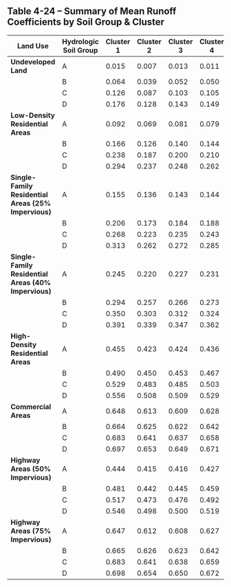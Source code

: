 ## Table 4-24 – Summary of Mean Runoff Coefficients by Soil Group & Cluster

| Land Use | Hydrologic Soil Group | Cluster 1 | Cluster 2 | Cluster 3 | Cluster 4 | Cluster 5 |
|----------|----------------------|-----------|-----------|-----------|-----------|-----------|
| **Undeveloped Land** | A | 0.015 | 0.007 | 0.013 | 0.011 | 0.018 |
|  | B | 0.064 | 0.039 | 0.052 | 0.050 | 0.067 |
|  | C | 0.126 | 0.087 | 0.103 | 0.105 | 0.127 |
|  | D | 0.176 | 0.128 | 0.143 | 0.149 | 0.173 |
| **Low-Density Residential Areas** | A | 0.092 | 0.069 | 0.081 | 0.079 | 0.093 |
|  | B | 0.166 | 0.126 | 0.140 | 0.144 | 0.164 |
|  | C | 0.238 | 0.187 | 0.200 | 0.210 | 0.232 |
|  | D | 0.294 | 0.237 | 0.248 | 0.262 | 0.284 |
| **Single-Family Residential Areas (25% Impervious)** | A | 0.155 | 0.136 | 0.143 | 0.144 | 0.151 |
|  | B | 0.206 | 0.173 | 0.184 | 0.188 | 0.202 |
|  | C | 0.268 | 0.223 | 0.235 | 0.243 | 0.260 |
|  | D | 0.313 | 0.262 | 0.272 | 0.285 | 0.302 |
| **Single-Family Residential Areas (40% Impervious)** | A | 0.245 | 0.220 | 0.227 | 0.231 | 0.237 |
|  | B | 0.294 | 0.257 | 0.266 | 0.273 | 0.284 |
|  | C | 0.350 | 0.303 | 0.312 | 0.324 | 0.337 |
|  | D | 0.391 | 0.339 | 0.347 | 0.362 | 0.375 |
| **High-Density Residential Areas** | A | 0.455 | 0.423 | 0.424 | 0.436 | 0.435 |
|  | B | 0.490 | 0.450 | 0.453 | 0.467 | 0.469 |
|  | C | 0.529 | 0.483 | 0.485 | 0.503 | 0.506 |
|  | D | 0.556 | 0.508 | 0.509 | 0.529 | 0.531 |
| **Commercial Areas** | A | 0.648 | 0.613 | 0.609 | 0.628 | 0.618 |
|  | B | 0.664 | 0.625 | 0.622 | 0.642 | 0.633 |
|  | C | 0.683 | 0.641 | 0.637 | 0.658 | 0.651 |
|  | D | 0.697 | 0.653 | 0.649 | 0.671 | 0.664 |
| **Highway Areas (50% Impervious)** | A | 0.444 | 0.415 | 0.416 | 0.427 | 0.425 |
|  | B | 0.481 | 0.442 | 0.445 | 0.459 | 0.460 |
|  | C | 0.517 | 0.473 | 0.476 | 0.492 | 0.495 |
|  | D | 0.546 | 0.498 | 0.500 | 0.519 | 0.522 |
| **Highway Areas (75% Impervious)** | A | 0.647 | 0.612 | 0.608 | 0.627 | 0.616 |
|  | B | 0.665 | 0.626 | 0.623 | 0.642 | 0.634 |
|  | C | 0.683 | 0.641 | 0.638 | 0.659 | 0.651 |
|  | D | 0.698 | 0.654 | 0.650 | 0.672 | 0.665 |
